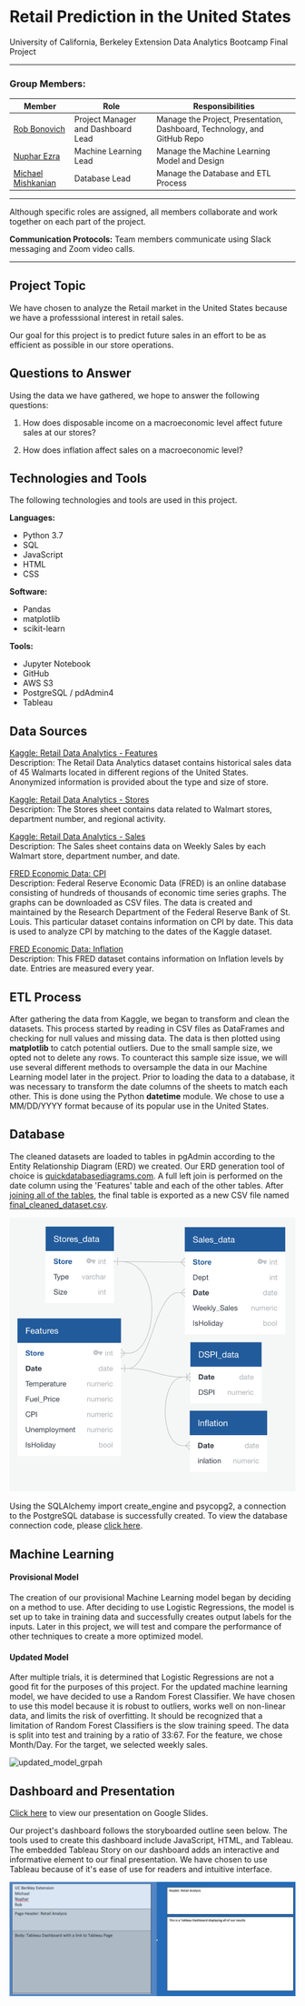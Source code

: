 # Retail Prediction in the United States

University of California, Berkeley Extension Data Analytics Bootcamp Final Project

---

### Group Members:

| Member               	| Role 	                 | Responsibilities                                                 |
|----------------------	|---------------------   | -------------                                                    |
| [Rob Bonovich](https://github.com/rbobo22)|  Project Manager and Dashboard Lead    	 |  Manage the Project, Presentation, Dashboard, Technology, and GitHub Repo   |
| [Nuphar Ezra](https://github.com/nupharezra)    	|  Machine Learning Lead         |  Manage the Machine Learning Model and Design                             |
| [Michael Mishkanian](https://github.com/Mishkanian)       	|  Database Lead |  Manage the Database and ETL Process 	                |

---
Although specific roles are assigned, all members collaborate and work together on each part of the project. 

**Communication Protocols:** Team members communicate using Slack messaging and Zoom video calls.

---

## Project Topic
We have chosen to analyze the Retail market in the United States because we have a professsional interest in retail sales.

Our goal for this project is to predict future sales in an effort to be as efficient as possible in our store operations. 

## Questions to Answer
Using the data we have gathered, we hope to answer the following questions:

1. How does disposable income on a macroeconomic level affect future sales at our stores?

2. How does inflation affect sales on a macroeconomic level?

## Technologies and Tools
The following technologies and tools are used in this project.

**Languages:**
- Python 3.7
- SQL
- JavaScript
- HTML
- CSS

**Software:**
- Pandas
- matplotlib
- scikit-learn

**Tools:**
- Jupyter Notebook
- GitHub
- AWS S3
- PostgreSQL / pdAdmin4
- Tableau

## Data Sources

[Kaggle: Retail Data Analytics - Features](https://www.kaggle.com/manjeetsingh/retaildataset?select=Features+data+set.csv)  
Description: The Retail Data Analytics dataset contains historical sales data of 45 Walmarts located in different regions of the United States. Anonymized information is provided about the type and size of store.

[Kaggle: Retail Data Analytics - Stores](https://www.kaggle.com/manjeetsingh/retaildataset?select=Features+data+set.csv)  
Description: The Stores sheet contains data related to Walmart stores, department number, and regional activity.

[Kaggle: Retail Data Analytics - Sales](https://www.kaggle.com/manjeetsingh/retaildataset?select=Features+data+set.csv)  
Description: The Sales sheet contains data on Weekly Sales by each Walmart store, department number, and date.

[FRED Economic Data: CPI](https://fred.stlouisfed.org)  
Description: Federal Reserve Economic Data (FRED) is an online database consisting of hundreds of thousands of economic time series graphs. The graphs can be downloaded as CSV files. The data is created and maintained by the Research Department of the Federal Reserve Bank of St. Louis. This particular dataset contains information on CPI by date. This data is used to analyze CPI by matching to the dates of the Kaggle dataset.

[FRED Economic Data: Inflation](https://fred.stlouisfed.org)  
Description: This FRED dataset contains information on Inflation levels by date. Entries are measured every year.


## ETL Process

After gathering the data from Kaggle, we began to transform and clean the datasets. This process started by reading in CSV files as DataFrames and checking for null values and missing data. The data is then plotted using **matplotlib** to catch potential outliers. Due to the small sample size, we opted not to delete any rows. To counteract this sample size issue, we will use several different methods to oversample the data in our Machine Learning model later in the project. Prior to loading the data to a database, it was necessary to transform the date columns of the sheets to match each other. This is done using the Python **datetime** module. We chose to use a MM/DD/YYYY format because of its popular use in the United States.

## Database

The cleaned datasets are loaded to tables in pgAdmin according to the Entity Relationship Diagram (ERD) we created. Our ERD generation tool of choice is [quickdatabasediagrams.com](https://www.quickdatabasediagrams.com/). A full left join is performed on the date column using the 'Features' table and each of the other tables. After [joining all of the tables](https://github.com/rbono22/Retail_Analysis/blob/main/Database/Queries/queries.sql), the final table is exported as a new CSV file named [final_cleaned_dataset.csv](https://github.com/rbono22/Retail_Analysis/blob/main/Resources/cleaned_datasets/final_cleaned_dataset.csv).

![entity_relationship_diagram](https://github.com/rbono22/Retail_Analysis/blob/main/README_images/retail_erd.png)

Using the SQLAlchemy import create_engine and psycopg2, a connection to the PostgreSQL database is successfully created. To view the database connection code, please [click here](https://github.com/rbono22/Retail_Analysis/blob/main/Database/SQLAlchemy_connection/SQLAlchemy_connection.ipynb).

## Machine Learning

#### Provisional Model

The creation of our provisional Machine Learning model began by deciding on a method to use. After deciding to use Logistic Regressions, the model is set up to take in training data and successfully creates output labels for the inputs. Later in this project, we will test and compare the performance of other techniques to create a more optimized model.

#### Updated Model

After multiple trials, it is determined that Logistic Regressions are not a good fit for the purposes of this project. For the updated machine learning model, we have decided to use a Random Forest Classifier. We have chosen to use this model because it is robust to outliers, works well on non-linear data, and limits the risk of overfitting. It should be recognized that a limitation of Random Forest Classifiers is the slow training speed. The data is split into test and training by a ratio of 33:67. For the feature, we chose Month/Day. For the target, we selected weekly sales.

![updated_model_grpah]()

## Dashboard and Presentation

[Click here](https://docs.google.com/presentation/d/1yqK3tsS8C_pgRdf4QdgVv8xyIa2qt9MuZKzH80ndMBY/edit#slide=id.ge1d9ef6bbe_0_151) to view our presentation on Google Slides.

Our project's dashboard follows the storyboarded outline seen below. The tools used to create this dashboard include JavaScript, HTML, and Tableau. The embedded Tableau Story on our dashboard adds an interactive and informative element to our final presentation. We have chosen to use Tableau because of it's ease of use for readers and intuitive interface.

![dash_storyboard](https://github.com/rbono22/Retail_Analysis/blob/main/README_images/dash_storyboard.png)
